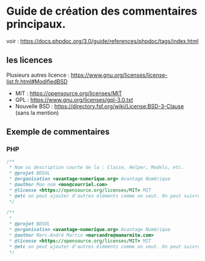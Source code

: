 # Guide de création des commentaires principaux.
voir : https://docs.phpdoc.org/3.0/guide/references/phpdoc/tags/index.html

## les licences
Plusieurs autres licence : https://www.gnu.org/licenses/license-list.fr.html#ModifiedBSD

- MIT : https://opensource.org/licenses/MIT
- GPL : https://www.gnu.org/licenses/gpl-3.0.txt
- Nouvelle BSD : https://directory.fsf.org/wiki/License:BSD-3-Clause (sans la mention)


## Exemple de commentaires

### PHP

```php
/**
 * Nom ou description courte de la : Classe, Helper, Models, etc.
 * @projet BDSOL
 * @organisation <avantage-numerique.org> Avantage Numérique
 * @author Mon nom <mon@courriel.com>
 * @license <https://opensource.org/licenses/MIT> MIT
 * @etc on peut ajouter d'autres éléments comme on veut. On peut suivre ceux de phpDocumentor. Pour l'instant on ne génère pas de documentation associée.
 */
```


```php
/**
 * 
 * @projet BDSOL
 * @organisation <avantage-numerique.org> Avantage Numérique
 * @author Marc-André Martin <marcandre@mamarmite.com>
 * @license <https://opensource.org/licenses/MIT> MIT
 * @etc on peut ajouter d'autres éléments comme on veut. On peut suivre ceux de phpDocumentor. Pour l'instant on ne génère pas de documentation associée.
 */
```
